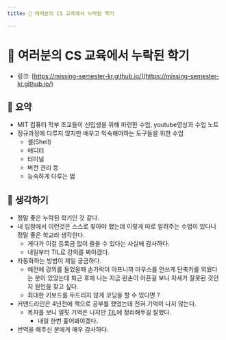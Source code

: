 ```yaml
---
title: 🍚 여러분의 CS 교육에서 누락된 학기 

---
```

# 🍚 여러분의 CS 교육에서 누락된 학기 

- 링크: [https://missing-semester-kr.github.io/](https://missing-semester-kr.github.io/)

## 📝 요약  
- MIT 컴퓨터 학부 조교들이 신입생을 위해 마련한 수업, youtube영상과 수업 노트   
- 정규과정에 다루지 않지만 배우고 익숙해야하는 도구들을 위한 수업
  - 셸(Shell)
  - 에디터
  - 터미널
  - 버전 관리 등 
  - 능숙하게 다루는 법 

## 🤔 생각하기 
- 정말 좋은 누락된 학기인 것 같다.  
- 내 입장에서 이런것은 스스로 찾아야 했는데 이렇게 따로 알려주는 수업이 있다니 정말 좋은 학교라 생각한다.  
  - 게다가 이걸 등록금 없이 들을 수 있다는 사실에 감사하다.  
  - 내일부터 TIL로 강의를 봐야겠다.  
- 자동화하는 방법이 제일 궁금하다.  
  - 예전에 강의를 들었을때 손가락이 아프니까 마우스를 안쓰게 단축키를 외웠다는 분이 있었는데 퇴근 후에 나는 지금 왼손이 아픈걸 보니 자세가 잘못된 것인지 원인을 찾고 싶다.  
  - 최대한 키보드를 두드리지 않게 코딩을 할 수 있다면 ? 
- 커맨드라인은 4년전에 책으로 공부를 했었는데 전혀 기억이 나지 않는다.  
  - 목차를 보니 얼핏 기억은 나지만 [TIL](https://github.com/yjaalto/TIL/tree/master/Unix-Linux)에 정리해두길 잘했다.  
    - 내일 한번 훑어봐야겠다.  
- 번역을 해주신 분에게 매우 감사하다. 
